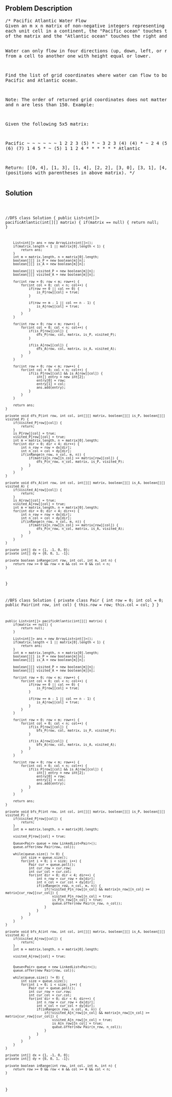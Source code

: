<!--
<style>
  body { font-family: Arial, sans-serif; }
  .container { max-width: 200px; margin: 0 auto; padding: 10px; }
  .comment-block { background-color: #f9f9f9; padding: 10px; border-left: 5px solid #ccc; width: 200px; margin: 20px auto; overflow-wrap: break-word; white-space: pre-wrap; }
  .code-block { background-color: #f4f4f4; padding: 10px; border: 1px solid #ddd; width: 50%; margin: 20px auto; overflow-wrap: break-word; white-space: pre-wrap; }
</style>
-->

<div class='container'>
<h2>Problem Description</h2>
<div class='comment-block'>
<pre>
/* Pacific Atlantic Water Flow
Given an m x n matrix of non-negative integers representing the height of 
each unit cell in a continent, the "Pacific ocean" touches the left and top edges 
of the matrix and the "Atlantic ocean" touches the right and bottom edges.

Water can only flow in four directions (up, down, left, or right) 
from a cell to another one with height equal or lower.

Find the list of grid coordinates where water can flow to both the Pacific and Atlantic ocean.

Note:
The order of returned grid coordinates does not matter.
Both m and n are less than 150.
Example:

Given the following 5x5 matrix:

  Pacific ~   ~   ~   ~   ~ 
       ~  1   2   2   3  (5) *
       ~  3   2   3  (4) (4) *
       ~  2   4  (5)  3   1  *
       ~ (6) (7)  1   4   5  *
       ~ (5)  1   1   2   4  *
          *   *   *   *   * Atlantic

Return:
[[0, 4], [1, 3], [1, 4], [2, 2], [3, 0], [3, 1], [4, 0]] 
(positions with parentheses in above matrix).
*/
</pre>
</div>

<h2>Solution</h2>
<div class='code-block'>
<pre><code class='language-java'>


//DFS
class Solution {
    public List<int[]> pacificAtlantic(int[][] matrix) {
        if(matrix == null) {
            return null;
        }     
        
        List<int[]> ans = new ArrayList<int[]>();
        if(matrix.length < 1 || matrix[0].length < 1) {
            return ans;
        }
        int m = matrix.length, n = matrix[0].length;
        boolean[][] is_P = new boolean[m][n];
        boolean[][] is_A = new boolean[m][n];
        
        boolean[][] visited_P = new boolean[m][n];
        boolean[][] visited_A = new boolean[m][n];
        
        for(int row = 0; row < m; row++) {
            for(int col = 0; col < n; col++) {
                if(row == 0 || col == 0) {
                    is_P[row][col] = true;
                }
                
                if(row == m - 1 || col == n - 1) {
                    is_A[row][col] = true;
                }
            }
        }
               
        for(int row = 0; row < m; row++) {
            for(int col = 0; col < n; col++) {
                if(is_P[row][col]) {
                    dfs_P(row, col, matrix, is_P, visited_P);
                }
                
                if(is_A[row][col]) {
                    dfs_A(row, col, matrix, is_A, visited_A);
                }
            }
        }
        
        for(int row = 0; row < m; row++) {
            for(int col = 0; col < n; col++) {
                if(is_P[row][col] && is_A[row][col]) {
                    int[] entry = new int[2];
                    entry[0] = row;
                    entry[1] = col;
                    ans.add(entry);
                }
            }
        }
        
        return ans;        
    }
    
    private void dfs_P(int row, int col, int[][] matrix, boolean[][] is_P, boolean[][] visited_P) {
        if(visited_P[row][col]) {
            return;
        }
        is_P[row][col] = true;
        visited_P[row][col] = true;
        int m = matrix.length, n = matrix[0].length;
        for(int dir = 0; dir < 4; dir++) {
            int n_row = row + dx[dir];
            int n_col = col + dy[dir];
            if(inRange(n_row, n_col, m, n)) {
                if(matrix[n_row][n_col] >= matrix[row][col]) {
                    dfs_P(n_row, n_col, matrix, is_P, visited_P);
                }
            }
        }
    }
    
    private void dfs_A(int row, int col, int[][] matrix, boolean[][] is_A, boolean[][] visited_A) {
        if(visited_A[row][col]) {
            return;
        }
        is_A[row][col] = true;
        visited_A[row][col] = true;
        int m = matrix.length, n = matrix[0].length;
        for(int dir = 0; dir < 4; dir++) {
            int n_row = row + dx[dir];
            int n_col = col + dy[dir];
            if(inRange(n_row, n_col, m, n)) {
                if(matrix[n_row][n_col] >= matrix[row][col]) {
                    dfs_P(n_row, n_col, matrix, is_A, visited_A);
                }
            }
        }
    }
    
    private int[] dx = {1, -1, 0, 0};
    private int[] dy = {0, 0, 1, -1};
    
    private boolean inRange(int row, int col, int m, int n) {
        return row >= 0 && row < m && col >= 0 && col < n;
    }
 }







 //BFS
 class Solution {
    private class Pair {
        int row = 0;
        int col = 0;
        public Pair(int row, int col) {
            this.row = row;
            this.col = col;
        }
    }
    
    public List<int[]> pacificAtlantic(int[][] matrix) {
        if(matrix == null) {
            return null;
        }     
        
        List<int[]> ans = new ArrayList<int[]>();
        if(matrix.length < 1 || matrix[0].length < 1) {
            return ans;
        }
        int m = matrix.length, n = matrix[0].length;
        boolean[][] is_P = new boolean[m][n];
        boolean[][] is_A = new boolean[m][n];
        
        boolean[][] visited_P = new boolean[m][n];
        boolean[][] visited_A = new boolean[m][n];
        
        for(int row = 0; row < m; row++) {
            for(int col = 0; col < n; col++) {
                if(row == 0 || col == 0) {
                    is_P[row][col] = true;
                }
                
                if(row == m - 1 || col == n - 1) {
                    is_A[row][col] = true;
                }
            }
        }
               
        for(int row = 0; row < m; row++) {
            for(int col = 0; col < n; col++) {
                if(is_P[row][col]) {
                    bfs_P(row, col, matrix, is_P, visited_P);
                }
                
                if(is_A[row][col]) {
                    bfs_A(row, col, matrix, is_A, visited_A);
                }
            }
        }
        
        for(int row = 0; row < m; row++) {
            for(int col = 0; col < n; col++) {
                if(is_P[row][col] && is_A[row][col]) {
                    int[] entry = new int[2];
                    entry[0] = row;
                    entry[1] = col;
                    ans.add(entry);
                }
            }
        }
        
        return ans;        
    }
    
    private void bfs_P(int row, int col, int[][] matrix, boolean[][] is_P, boolean[][] visited_P) {
        if(visited_P[row][col]) {
            return;
        }
        int m = matrix.length, n = matrix[0].length;
        
        visited_P[row][col] = true;
      
        Queue<Pair> queue = new LinkedList<Pair>();
        queue.offer(new Pair(row, col));
        
        while(queue.size() != 0) {
            int size = queue.size();
            for(int i = 0; i < size; i++) {
                Pair cur = queue.poll();
                int cur_row = cur.row;
                int cur_col = cur.col;
                for(int dir = 0; dir < 4; dir++) {
                    int n_row = cur_row + dx[dir];
                    int n_col = cur_col + dy[dir];
                    if(inRange(n_row, n_col, m, n)) {
                        if(!visited_P[n_row][n_col] && matrix[n_row][n_col] >= matrix[cur_row][cur_col]) {
                            visited_P[n_row][n_col] = true;
                            is_P[n_row][n_col] = true;
                            queue.offer(new Pair(n_row, n_col)); 
                        }
                    }
                }
            }
        }
    }
    
    private void bfs_A(int row, int col, int[][] matrix, boolean[][] is_A, boolean[][] visited_A) {
        if(visited_A[row][col]) {
            return;
        }
        int m = matrix.length, n = matrix[0].length;
        
        visited_A[row][col] = true;
        
        
        Queue<Pair> queue = new LinkedList<Pair>();
        queue.offer(new Pair(row, col));
        
        while(queue.size() != 0) {
            int size = queue.size();
            for(int i = 0; i < size; i++) {
                Pair cur = queue.poll();
                int cur_row = cur.row;
                int cur_col = cur.col;
                for(int dir = 0; dir < 4; dir++) {
                    int n_row = cur_row + dx[dir];
                    int n_col = cur_col + dy[dir];
                    if(inRange(n_row, n_col, m, n)) {
                        if(!visited_A[n_row][n_col] && matrix[n_row][n_col] >= matrix[cur_row][cur_col]) {
                            visited_A[n_row][n_col] = true;
                            is_A[n_row][n_col] = true;
                            queue.offer(new Pair(n_row, n_col)); 
                        }
                    }
                }
            }
        }
    }
    
    private int[] dx = {1, -1, 0, 0};
    private int[] dy = {0, 0, 1, -1};
    
    private boolean inRange(int row, int col, int m, int n) {
        return row >= 0 && row < m && col >= 0 && col < n;
    }
 }</code></pre>
</div>
</div>
